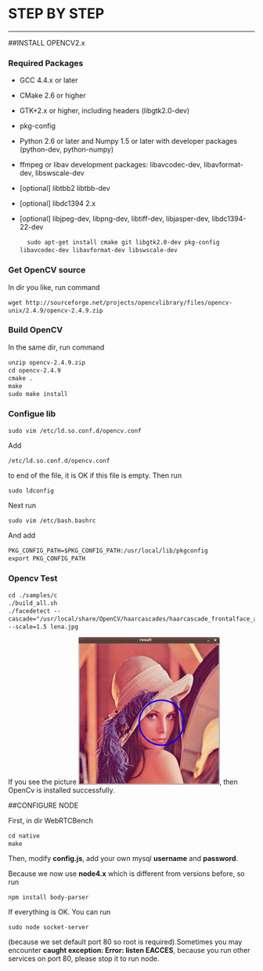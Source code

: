 # STEP BY STEP
***

##INSTALL OPENCV2.x

### Required Packages
* GCC 4.4.x or later
* CMake 2.6 or higher
* GTK+2.x or higher, including headers (libgtk2.0-dev)
* pkg-config
* Python 2.6 or later and Numpy 1.5 or later with developer packages (python-dev, python-numpy)
* ffmpeg or libav development packages: libavcodec-dev, libavformat-dev, libswscale-dev
* [optional] libtbb2 libtbb-dev
* [optional] libdc1394 2.x
* [optional] libjpeg-dev, libpng-dev, libtiff-dev, libjasper-dev, libdc1394-22-dev

		sudo apt-get install cmake git libgtk2.0-dev pkg-config libavcodec-dev libavformat-dev libswscale-dev

### Get OpenCV source
In dir you like, run command 
		
	wget http://sourceforge.net/projects/opencvlibrary/files/opencv-unix/2.4.9/opencv-2.4.9.zip

### Build OpenCV
In the same dir, run command
	
	unzip opencv-2.4.9.zip
	cd opencv-2.4.9
	cmake .
	make
	sudo make install

### Configue lib
	sudo vim /etc/ld.so.conf.d/opencv.conf          
Add 

	/etc/ld.so.conf.d/opencv.conf
 to end of the file, it is OK if this file is empty.
Then run
	
	sudo ldconfig
Next run
	
	sudo vim /etc/bash.bashrc 
And add
	
	PKG_CONFIG_PATH=$PKG_CONFIG_PATH:/usr/local/lib/pkgconfig
	export PKG_CONFIG_PATH

### Opencv Test
	cd ./samples/c
	./build_all.sh
	./facedetect --cascade="/usr/local/share/OpenCV/haarcascades/haarcascade_frontalface_alt.xml" --scale=1.5 lena.jpg
If you see the picture ![pic](./opencv.png), then OpenCv is installed successfully.


##CONFIGURE NODE

First, in dir WebRTCBench

	cd native
	make

Then, modify **config.js**, add your own mysql **username** and **password**.

Because we now use **node4.x** which is different from versions before, so run 

	npm install body-parser

If everything is OK. You can run 

	sudo node socket-server
(because we set default port 80 so root is required).Sometimes you may encounter **caught exception: Error: listen EACCES**, because you run other services on port 80, please stop it to run node.
